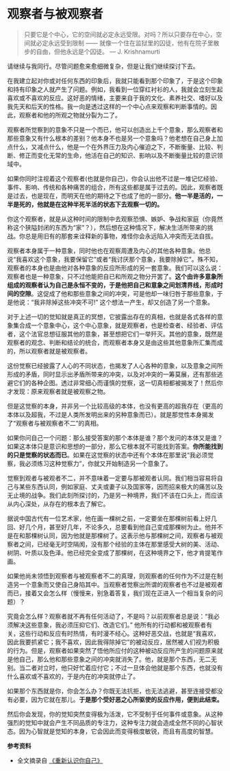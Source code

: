# 观察者与被观察者


> 只要它是个中心，它的空间就必定永远受限。对吗？所以只要存在中心，空间就必定永远受到限制 —— 就像一个住在监狱里的囚徒，他有在院子里散步的自由，但他永远是个囚徒。 — J. Krishnamurti

请继续与我同行。尽管问题愈来愈细微复杂，但是让我们继续探讨下去。

在我建立起对你或对任何东西的印象后，我就只能看到那个印象了，于是这个印象和持有印象之人就产生了问题。例如，我看到一位穿红衬衫的人，我就会立刻生起喜欢或不喜欢的反应。这好恶的情绪，主要来自于我的文化、素养社交、嗜好以及我先天和后天的性格。我一向是透过这样的一个中心点来观察和判断事情的。因此，观察者和他的所观之物就分裂为二了。

观察者所觉察到的意象不只是一个而已，他可以创造出上千个意象，那么观察者和那些意象又有什么根本的差别？他本身不也是另一个意象吗？他老想在自己身上加点什么，又减点什么，他是一个在外界压力及内心催迫之下，不断衡量、比较、判断、修正而变化无常的生命，他活在自己的知识、影响以及不断衡量比较的意识领域中。

如果你同时注视着这个观察者(也就是你自己)，你会认出他不过是一堆记忆经验、事件、影响、传统和各种痛苦的组合，所有这些都是属于过去的。因此，观察者既是过去，也是现在，而明天在他的期待之下也成了他的一部分。**他一半是活的，一半是死的，他就是在这种半死半活的状态下去观察一切的。**

你这个观察者，就是从这种时间的限制中去观察恐惧、嫉妒、争战和家庭（你竟然称这个狭隘封闭的东西为“家”？），然后想在这种情况下，解决生活所带来的挑战。你总是用旧有的那套来诠释新的事物，难怪你会永远陷入冲突而无法自拔。

观察者本身属于一种意象，同时他也在观察周遭及内心的其他各种意象。他总说“我喜欢这个意象，我要保留它”或者“我讨厌那个意象，我要除掉它”。殊不知，观察者的本身也是由他对各种意象的反应所形成的另一套意象。我们可以这么说：观察者也是一种意象，只不过他能把自已和所观之物分开罢了。**这个由许多意象所组成的观察者认为自己是永恒不变的，于是他把自己和意象之间划清界线，形成时间的空隙**。这促成了他和那些意象之间的冲突，可是他却一味归咎于那些意象，于是他说：“我非除掉这些冲突不可!” 这个想法一产生，却又创造了另一个意象。

对于上述一切的觉知就是真正的冥想，它披露出存在的真相，也就是各式各样的意象集合成一个意象中心，这个中心意象，就是观察者，也是检查者、经验者、评估者，这个法官总想征服其他的意象，甚至想把它们一举歼灭。其他的意象，既然是观察者的观念、判断和结论的统合，而观察者本身又是由这些其他意象所汇集而成的，所以观察者就是被观察者。

这份觉察已经披露了人心的不同状态，也揭发了人心各种的意象，以及意象之间所形成的矛盾，同时显示出矛盾所带来的冲突，以及对冲突的一筹莫展，还有那些逃避它们的各种企图。透过非常细心而谨慎的觉察，这一切真相都被揭发了！然后你才发现：原来观察者就是被观察之物。

但是这觉察的本身，并非另一个比较高级的本体，也没有更高的超我存在（更高的本体以及超我，不过是人类所发明出来的另种意象而已）。就是那觉性本身揭发了“观察者与被观察者不二”的真相。

如果你问自己一个问题：那么接受答案的那个本体是谁？那个发问的本体又是谁？如果这本体只是意识和思想的一部分，那么它根本就不可能找到答案。**你所能找到的只是觉察的状态而已**。如果在这觉察的状态中还有个本体在那里说“我必须觉察，我必须练习这种觉察力”，你就又开始制造另一个意象了。

觉察到观者与被观者不二，并不意味着一定要与那被观者认同。我们相当容易将自己与某些东西认同，例如家庭、丈夫或妻子以及国家等，因而招来极大的痛苦以及无止境的战争。我们此刻所探讨的，乃是另一种境界，我们不该在口头上，而应该从内心深处，从存在的根本去了解它。

据说中国古代有一位艺术家，他在画一棵树之前，一定要坐在那棵树前看上好几回、好几个月，甚至好几年，不论多久，总要看到他自己变成那棵树为止。他并不是在和那棵树认同，因为他就是那棵树了。这表示他与那棵树之间，观察者与被观察者之间，已经毫无时空隔阂，没有那个经验的主体在那里感受大树的美、活动、树阴、叶质以及色泽。他已经完全变成了那棵树，在这种境界之下，他才肯提笔作画。

如果他尚未领悟到观察者与被观察者不二的真理，则观察者的任何作为不过是在制造另一个意象而又使自己身陷其中。当观察者觉察出所谓的观察者也不过是被观者而已，接着又会怎么样（慢慢来，别急着答复，我们现在正进入一个相当复杂的问题）？

究竟会怎么样？观察者就不再有任何活动了，不是吗？以前观察者总是说：“我必须解决这些意象，我必须压抑它们、改造它们。” 他所有的行动都和被观察者有关，这些行动和反应有时热情，有时漫不经心。这种好恶交战，也就是“我喜欢，因此我要抓紧它；我不喜欢，因此我得除掉它”的被动反应，居然被人们视为积极的行为。但是，观察者如果突然了悟他所应付的这种被动反应所产生的问题原来就是他自己，那么他和那些意象之间的冲突就消失了。他，就是那个东西，无二无别。当二者对立时，他只好忙着应付它；不过一旦体会他就是那个东西，也就没有什么喜欢或不喜欢的，于是内在的冲突就停止了。

如果那个东西就是你，你会怎么办？你既无法抗拒，也无法逃避，甚至连接受都没有必要，因为它就在那儿。**于是那个受好恶之心所驱使的反应作用，便到此结束。**

然后你会发现，你的觉知突然变得极为活泼，它不受制于任何事件或意象。从这种强烈的觉知中就会产生不同品质的专注力，这种专注力就会造成全然不同的心智状态。因为心智就是觉知的本身，它会因此而变得极度敏锐，而且有高度的智慧。

**参考资料**

- 全文摘录自 [《重新认识你自己》](https://book.douban.com/subject/1005193/)
